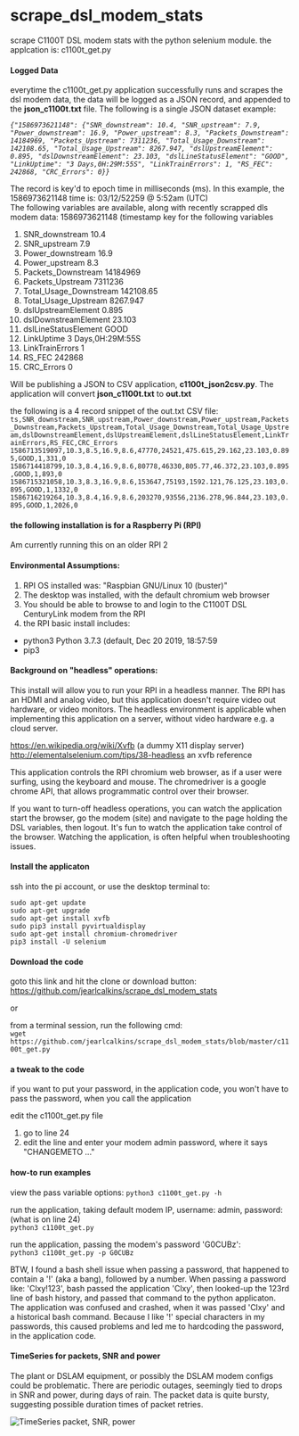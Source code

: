 # scrape_dsl_modem_stats
scrape C1100T DSL modem stats with the python selenium module.  the applcation is: c1100t_get.py

#### Logged Data  
everytime the c1100t_get.py application successfully runs and scrapes the dsl modem data, the data will be logged as a JSON record, and appended to the **json_c1100t.txt** file.  The following is a single JSON dataset example:  

*`{"1586973621148": {"SNR_downstream": 10.4, "SNR_upstream": 7.9, "Power_downstream": 16.9, "Power_upstream": 8.3, "Packets_Downstream": 14184969, "Packets_Upstream": 7311236, "Total_Usage_Downstream": 142108.65, "Total_Usage_Upstream": 8267.947, "dslUpstreamElement": 0.895, "dslDownstreamElement": 23.103, "dslLineStatusElement": "GOOD", "LinkUptime": "3 Days,0H:29M:55S", "LinkTrainErrors": 1, "RS_FEC": 242868, "CRC_Errors": 0}}`*  

The record is key'd to epoch time in milliseconds (ms).  In this example, the 1586973621148 time is: 03/12/52259 @ 5:52am (UTC)  
The following variables are available, along with recently scrapped dls modem data:
1586973621148 (timestamp key for the following variables  
1. SNR_downstream 10.4  
2. SNR_upstream 7.9  
3. Power_downstream 16.9  
4. Power_upstream 8.3  
5. Packets_Downstream 14184969  
6. Packets_Upstream 7311236  
7. Total_Usage_Downstream 142108.65  
8. Total_Usage_Upstream 8267.947  
9. dslUpstreamElement 0.895  
10. dslDownstreamElement 23.103  
11. dslLineStatusElement GOOD  
12. LinkUptime 3 Days,0H:29M:55S  
13. LinkTrainErrors 1  
14. RS_FEC 242868  
15. CRC_Errors 0  

Will be publishing a JSON to CSV application, **c1100t_json2csv.py**.  The application will convert **json_c1100t.txt** to **out.txt**  

the following is a 4 record snippet of the out.txt CSV file:  
`ts,SNR_downstream,SNR_upstream,Power_downstream,Power_upstream,Packets_Downstream,Packets_Upstream,Total_Usage_Downstream,Total_Usage_Upstream,dslDownstreamElement,dslUpstreamElement,dslLineStatusElement,LinkTrainErrors,RS_FEC,CRC_Errors
1586713519097,10.3,8.5,16.9,8.6,47770,24521,475.615,29.162,23.103,0.895,GOOD,1,331,0
1586714418799,10.3,8.4,16.9,8.6,80778,46330,805.77,46.372,23.103,0.895,GOOD,1,893,0
1586715321058,10.3,8.3,16.9,8.6,153647,75193,1592.121,76.125,23.103,0.895,GOOD,1,1332,0
1586716219264,10.3,8.4,16.9,8.6,203270,93556,2136.278,96.844,23.103,0.895,GOOD,1,2026,0`

#### the following installation is for a Raspberry Pi (RPI)
Am currently running this on an older RPI 2  

#### Environmental Assumptions:  
1. RPI OS installed was: "Raspbian GNU/Linux 10 (buster)"
1. The desktop was installed, with the default chromium web browser
2. You should be able to browse to and login to the C1100T DSL CenturyLink modem from the RPI  
3. the RPI basic install includes:  
+ python3 Python 3.7.3 (default, Dec 20 2019, 18:57:59  
+ pip3  

#### Background on "headless" operations:  

This install will allow you to run your RPI in a headless manner. The RPI has an HDMI and analog video, but this application doesn't require video out hardware, or video monitors. The headless environment is applicable when implementing this application on a server, without video hardware e.g. a cloud server.  

<https://en.wikipedia.org/wiki/Xvfb> (a dummy X11 display server)  
<http://elementalselenium.com/tips/38-headless> an xvfb reference  

This application controls the RPI chromium web browser, as if a user were surfing, using the keyboard and mouse. The chromedriver is a google chrome API, that allows programmatic control over their browser.  

If you want to turn-off headless operations, you can watch the application start the browser, go the modem (site) and navigate to the page holding the DSL variables, then logout. It's fun to watch the application take control of the browser. Watching the application, is often helpful when troubleshooting issues.  

#### Install the applicaton
ssh into the pi account, or use the desktop terminal to:

`sudo apt-get update`  
`sudo apt-get upgrade`   
`sudo apt-get install xvfb`      
`sudo pip3 install pyvirtualdisplay`      
`sudo apt-get install chromium-chromedriver`     
`pip3 install -U selenium`
 
#### Download the code
goto this link and hit the clone or download button:  
https://github.com/jearlcalkins/scrape_dsl_modem_stats  

or
 
from a terminal session, run the following cmd:  
`wget https://github.com/jearlcalkins/scrape_dsl_modem_stats/blob/master/c1100t_get.py`  

#### a tweak to the code
if you want to put your password, in the application code, you won't have to pass the password, when you call the application  

edit the c1100t_get.py file  
1. go to line 24
2. edit the line and enter your modem admin password, where it says "CHANGEMETO ..."  


#### how-to run examples  
view the pass variable options:
`python3 c1100t_get.py -h`  

run the application, taking default modem IP, username: admin, password: (what is on line 24)  
`python3 c1100t_get.py`

run the application, passing the modem's password 'G0CUBz':  
`python3 c1100t_get.py -p G0CUBz`  

BTW, I found a bash shell issue when passing a password, that happened to contain a '!' (aka a bang), followed by a number.  When passing a password like: 'Clxy!123', bash passed the application 'Clxy', then looked-up the 123rd line of bash history, and passed that command to the python applicaton. The application was confused and crashed, when it was passed 'Clxy' and a historical bash command.  Because I like '!' special characters in my passwords, this caused problems and led me to hardcoding the password, in the application code.

#### TimeSeries for packets, SNR and power

The plant or DSLAM equipment, or possibly the DSLAM modem configs could be problematic.  There are periodic outages, seemingly tied to drops in SNR and power, during days of rain.  The packet data is quite bursty, suggesting possible duration times of packet retries.

![TimeSeries packet, SNR, power](/scrape_dsl_modem_stats/blob/master/DSLmodemstats.png)

